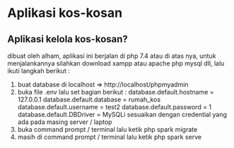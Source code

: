 # Aplikasi kos-kosan

## Aplikasi kelola kos-kosan?

dibuat oleh alham, aplikasi ini berjalan di php 7.4 atau di atas nya, 
untuk menjalankannya silahkan download xampp atau apache php mysql dll, lalu ikuti langkah berikut : 
1. buat database di localhost => http://localhost/phpmyadmin
2. buka file .env lalu set bagian berikut : 
    database.default.hostname = 127.0.0.1
    database.default.database = rumah_kos
    database.default.username = test2
    database.default.password = 1
    database.default.DBDriver = MySQLi
    sesuaikan dengan credential yang ada pada masing server / laptop
3. buka command prompt / terminal lalu ketik php spark migrate
4. masih di command prompt / terminal lalu ketik php spark serve